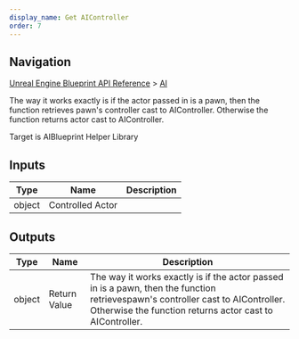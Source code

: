 ```yaml
---
display_name: Get AIController
order: 7
---
```

## Navigation

[Unreal Engine Blueprint API Reference](https://dev.epicgames.com/documentation/en-us/unreal-engine/BlueprintAPI) > [AI](https://dev.epicgames.com/documentation/en-us/unreal-engine/BlueprintAPI/AI)

The way it works exactly is if the actor passed in is a pawn, then the function retrieves
pawn's controller cast to AIController. Otherwise the function returns actor cast to AIController.

Target is AIBlueprint Helper Library

## Inputs

| Type | Name | Description |
| --- | --- | --- |
| object | Controlled Actor |  |

## Outputs

| Type | Name | Description |
| --- | --- | --- |
| object | Return Value | The way it works exactly is if the actor passed in is a pawn, then the function retrievespawn's controller cast to AIController. Otherwise the function returns actor cast to AIController. |
